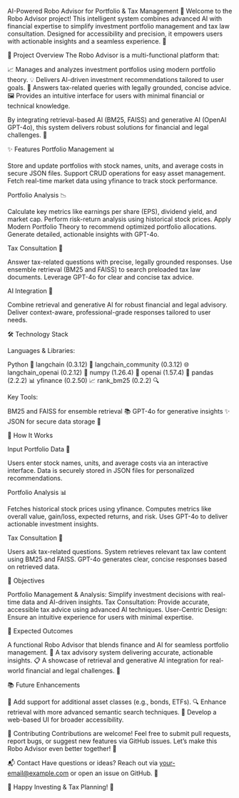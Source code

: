 AI-Powered Robo Advisor for Portfolio & Tax Management 🌟
Welcome to the Robo Advisor project! This intelligent system combines advanced AI with financial expertise to simplify investment portfolio management and tax law consultation. Designed for accessibility and precision, it empowers users with actionable insights and a seamless experience. 🚀

📖 Project Overview
The Robo Advisor is a multi-functional platform that:

📈 Manages and analyzes investment portfolios using modern portfolio theory.
💡 Delivers AI-driven investment recommendations tailored to user goals.
📜 Answers tax-related queries with legally grounded, concise advice.
🖼️ Provides an intuitive interface for users with minimal financial or technical knowledge.

By integrating retrieval-based AI (BM25, FAISS) and generative AI (OpenAI GPT-4o), this system delivers robust solutions for financial and legal challenges. 🎉

✨ Features
Portfolio Management 📊

Store and update portfolios with stock names, units, and average costs in secure JSON files.
Support CRUD operations for easy asset management.
Fetch real-time market data using yfinance to track stock performance.

Portfolio Analysis 📉

Calculate key metrics like earnings per share (EPS), dividend yield, and market cap.
Perform risk-return analysis using historical stock prices.
Apply Modern Portfolio Theory to recommend optimized portfolio allocations.
Generate detailed, actionable insights with GPT-4o.

Tax Consultation 📝

Answer tax-related questions with precise, legally grounded responses.
Use ensemble retrieval (BM25 and FAISS) to search preloaded tax law documents.
Leverage GPT-4o for clear and concise tax advice.

AI Integration 🤖

Combine retrieval and generative AI for robust financial and legal advisory.
Deliver context-aware, professional-grade responses tailored to user needs.


🛠️ Technology Stack

Languages & Libraries:

Python 🐍
langchain (0.3.12) 🔗
langchain_community (0.3.12) 🌐
langchain_openai (0.2.12) 💬
numpy (1.26.4) 🔢
openai (1.57.4) 🤖
pandas (2.2.2) 📊
yfinance (0.2.50) 📈
rank_bm25 (0.2.2) 🔍


Key Tools:

BM25 and FAISS for ensemble retrieval 📚
GPT-4o for generative insights ✨
JSON for secure data storage 💾




🚀 How It Works

Input Portfolio Data 📝

Users enter stock names, units, and average costs via an interactive interface.
Data is securely stored in JSON files for personalized recommendations.


Portfolio Analysis 📊

Fetches historical stock prices using yfinance.
Computes metrics like overall value, gain/loss, expected returns, and risk.
Uses GPT-4o to deliver actionable investment insights.


Tax Consultation 📜

Users ask tax-related questions.
System retrieves relevant tax law content using BM25 and FAISS.
GPT-4o generates clear, concise responses based on retrieved data.




🎯 Objectives

Portfolio Management & Analysis: Simplify investment decisions with real-time data and AI-driven insights.
Tax Consultation: Provide accurate, accessible tax advice using advanced AI techniques.
User-Centric Design: Ensure an intuitive experience for users with minimal expertise.


🌈 Expected Outcomes

A functional Robo Advisor that blends finance and AI for seamless portfolio management. 💼
A tax advisory system delivering accurate, actionable insights. 📋
A showcase of retrieval and generative AI integration for real-world financial and legal challenges. 🚀





📚 Future Enhancements

🌟 Add support for additional asset classes (e.g., bonds, ETFs).
🔍 Enhance retrieval with more advanced semantic search techniques.
📱 Develop a web-based UI for broader accessibility.


🙌 Contributing
Contributions are welcome! Feel free to submit pull requests, report bugs, or suggest new features via GitHub issues. Let’s make this Robo Advisor even better together! 🤝

📬 Contact
Have questions or ideas? Reach out via your-email@example.com or open an issue on GitHub. 📧

🌟 Happy Investing & Tax Planning! 🌟
